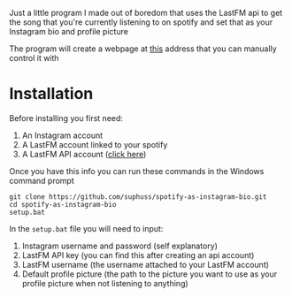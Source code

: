 Just a little program I made out of boredom that uses the LastFM api to get the song that you're currently listening to on spotify and set that as your Instagram bio and profile picture

The program will create a webpage at [this](127.0.0.1:8888) address that you can manually control it with

# Installation
Before installing you first need:
1. An Instagram account
2. A LastFM account linked to your spotify
3. A LastFM API account ([click here](https://www.last.fm/api/account/create))

Once you have this info you can run these commands in the Windows command prompt
```
git clone https://github.com/suphuss/spotify-as-instagram-bio.git
cd spotify-as-instagram-bio
setup.bat
```

In the `setup.bat` file you will need to input:
1. Instagram username and password (self explanatory)
2. LastFM API key (you can find this after creating an api account)
3. LastFM username (the username attached to your LastFM account)
4. Default profile picture (the path to the picture you want to use as your profile picture when not listening to anything)
